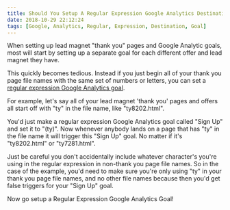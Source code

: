 ```yaml
---
title: Should You Setup A Regular Expression Google Analytics Destination Goal?
date: 2018-10-29 22:12:24
tags: [Google, Analytics, Regular, Expression, Destination, Goal]
---
```


When setting up lead magnet "thank you" pages and Google Analytic goals, most will start by setting up a separate goal for each different offer and lead magnet they have. 

This quickly becomes tedious. Instead if you just begin all of your thank you page file names with the same set of numbers or letters, you can set a [regular expression Google Analytics goal](https://support.google.com/analytics/answer/1034324?hl=en). 

For example, let's say all of your lead magnet 'thank you' pages and offers all start off with "ty" in the file name, like "ty8202.html". 

You'd just make a regular expression Google Analytics goal called "Sign Up" and set it to "(ty)". Now whenever anybody lands on a page that has "ty" in the file name it will trigger this "Sign Up" goal. No matter if it's "ty8202.html" or "ty7281.html". 

Just be careful you don't accidentally include whatever character's you're using in the regular expression in non-thank you page file names. So in the case of the example, you'd need to make sure you're only using "ty" in your thank you page file names, and no other file names because then you'd get false triggers for your "Sign Up" goal. 

Now go setup a Regular Expression Google Analytics Goal!